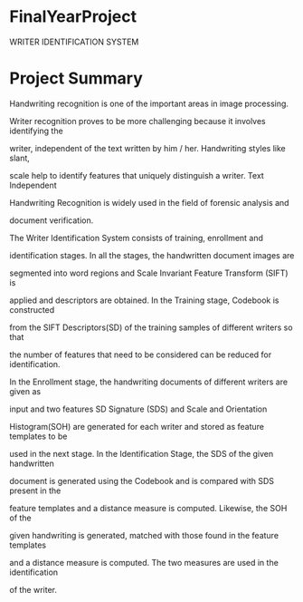 # FinalYearProject

WRITER IDENTIFICATION SYSTEM

# Project Summary 

Handwriting recognition is one of the important areas in image processing.

Writer recognition proves to be more challenging because it involves identifying the

writer, independent of the text written by him / her. Handwriting styles like slant,

scale help to identify features that uniquely distinguish a writer. Text Independent

Handwriting Recognition is widely used in the field of forensic analysis and

document verification.

The Writer Identification System consists of training, enrollment and

identification stages. In all the stages, the handwritten document images are

segmented into word regions and Scale Invariant Feature Transform (SIFT) is

applied and descriptors are obtained. In the Training stage, Codebook is constructed

from the SIFT Descriptors(SD) of the training samples of different writers so that

the number of features that need to be considered can be reduced for identification.

In the Enrollment stage, the handwriting documents of different writers are given as

input and two features SD Signature (SDS) and Scale and Orientation

Histogram(SOH) are generated for each writer and stored as feature templates to be

used in the next stage. In the Identification Stage, the SDS of the given handwritten

document is generated using the Codebook and is compared with SDS present in the

feature templates and a distance measure is computed. Likewise, the SOH of the

given handwriting is generated, matched with those found in the feature templates

and a distance measure is computed. The two measures are used in the identification

of the writer.
